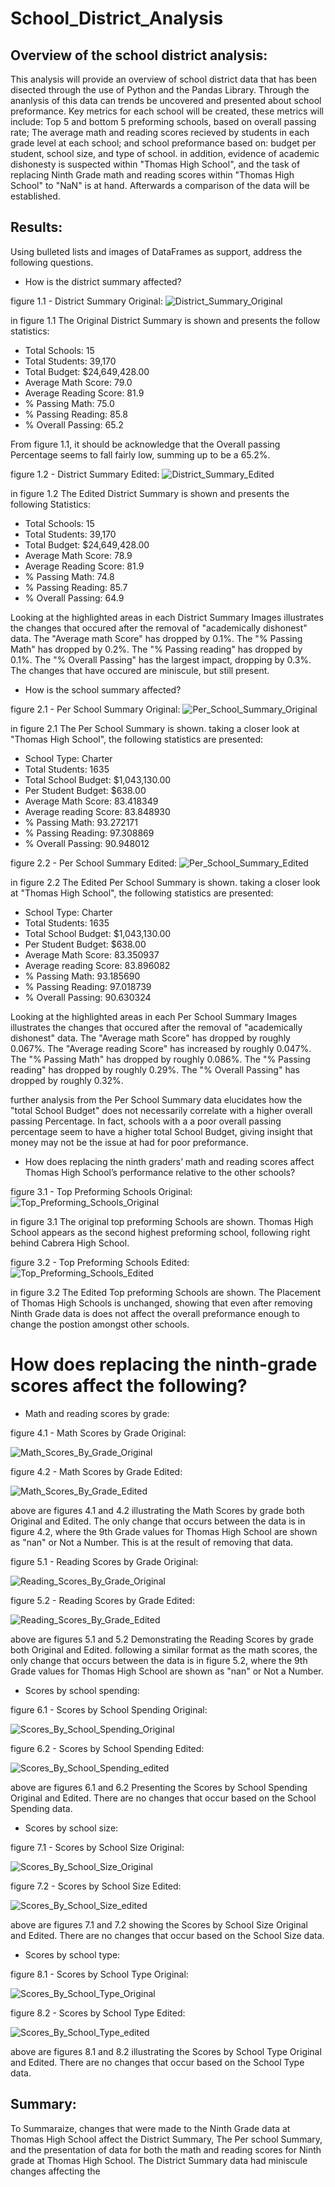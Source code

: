 # School_District_Analysis

## Overview of the school district analysis: 
This analysis will provide an overview of school district data that has been disected through the use of Python and the Pandas Library. Through the ananlysis of this data can trends be uncovered and presented about school preformance. Key metrics for each school will be created, these metrics will include: Top 5 and bottom 5 preforming schools, based on overall passing rate; The average math and reading scores recieved by students in each grade level at each school; and school preformance based on: budget per student, school size, and type of school. in addition, evidence of academic dishonesty is suspected within "Thomas High School", and the task of replacing Ninth Grade math and reading scores within "Thomas High School" to "NaN" is at hand. Afterwards a comparison of the data will be established.

## Results: 
Using bulleted lists and images of DataFrames as support, address the following questions.
 - How is the district summary affected?
 
 figure 1.1 - District Summary Original:
 ![District_Summary_Original](https://github.com/Calebmkelly/School_District_Analysis/blob/main/Resources/District%20Summary%20images/District_Summary_Original.png)
 
 in figure 1.1 The Original District Summary is shown and presents the follow statistics:
 - Total Schools: 15
 - Total Students: 39,170
 - Total Budget: $24,649,428.00
 - Average Math Score: 79.0
 - Average Reading Score: 81.9
 - % Passing Math: 75.0
 - % Passing Reading: 85.8
 - % Overall Passing: 65.2
 
 From figure 1.1, it should be acknowledge that the Overall passing Percentage seems to fall fairly low, summing up to be a 65.2%.
 
 figure 1.2 - District Summary Edited:
 ![District_Summary_Edited](https://github.com/Calebmkelly/School_District_Analysis/blob/main/Resources/District%20Summary%20images/District_Summary_Edited.png)
 
 in figure 1.2 The Edited District Summary is shown and presents the following Statistics:
 - Total Schools: 15
 - Total Students: 39,170
 - Total Budget: $24,649,428.00
 - Average Math Score: 78.9
 - Average Reading Score: 81.9
 - % Passing Math: 74.8
 - % Passing Reading: 85.7
 - % Overall Passing: 64.9
 
 Looking at the highlighted areas in each District Summary Images illustrates the changes that occured after the removal of "academically dishonest" 
 data. The "Average math Score" has dropped by 0.1%. The "% Passing Math" has dropped by 0.2%. The "% Passing reading" has dropped by 0.1%. The "% Overall Passing" has the largest impact, dropping by 0.3%. The changes that have occured are miniscule, but still present.  
 
 - How is the school summary affected?
 
 figure 2.1 - Per School Summary Original:
 ![Per_School_Summary_Original](https://github.com/Calebmkelly/School_District_Analysis/blob/main/Resources/Per%20School%20Summary%20Images/Per_School_Summary_Original.png)
 
 in figure 2.1 The Per School Summary is shown. taking a closer look at "Thomas High School", the following statistics are presented:
 - School Type: Charter
 - Total Students: 1635
 - Total School Budget: $1,043,130.00 
 - Per Student Budget: $638.00
 - Average Math Score: 83.418349
 - Average reading Score: 83.848930
 - % Passing Math: 93.272171
 - % Passing Reading: 97.308869
 - % Overall Passing: 90.948012
 
 figure 2.2 - Per School Summary Edited:
 ![Per_School_Summary_Edited](https://github.com/Calebmkelly/School_District_Analysis/blob/main/Resources/Per%20School%20Summary%20Images/Per_School_Summary_Edited.png)
 
  in figure 2.2 The Edited Per School Summary is shown. taking a closer look at "Thomas High School", the following statistics are presented:
 - School Type: Charter
 - Total Students: 1635
 - Total School Budget: $1,043,130.00 
 - Per Student Budget: $638.00
 - Average Math Score: 83.350937
 - Average reading Score: 83.896082
 - % Passing Math: 93.185690
 - % Passing Reading: 97.018739
 - % Overall Passing: 90.630324
 
 Looking at the highlighted areas in each Per School Summary Images illustrates the changes that occured after the removal of "academically dishonest" 
 data. The "Average math Score" has dropped by roughly 0.067%. The "Average reading Score" has increased by roughly 0.047%. The "% Passing Math" has dropped by roughly 0.086%. The "% Passing reading" has dropped by roughly 0.29%. The "% Overall Passing" has dropped by roughly 0.32%. 
 
 further analysis from the Per School Summary data elucidates how the "total School Budget" does not necessarily correlate with a higher overall passing Percentage. In fact, schools with a a poor overall passing percentage seem to have a higher total School Budget, giving insight that money may not be the issue at had for poor preformance. 
 
 - How does replacing the ninth graders’ math and reading scores affect Thomas High School’s performance relative to the other schools?
 
 figure 3.1 - Top Preforming Schools Original:
 ![Top_Preforming_Schools_Original](https://github.com/Calebmkelly/School_District_Analysis/blob/main/Resources/Top%20Preforming%20Schools%20Images/Top_Preforming_schools_Original.png)
 
 in figure 3.1 The original top preforming Schools are shown. Thomas High School appears as the second highest preforming school, following right behind Cabrera High School. 
 
  figure 3.2 - Top Preforming Schools Edited:
 ![Top_Preforming_Schools_Edited](https://github.com/Calebmkelly/School_District_Analysis/blob/main/Resources/Top%20Preforming%20Schools%20Images/Top_Preforming_Schools_Edited.png)
 
 in figure 3.2 The Edited Top preforming Schools are shown. The Placement of Thomas High Schools is unchanged, showing that even after removing Ninth Grade data is does not affect the overall preformance enough to change the postion amongst other schools. 
 
 # How does replacing the ninth-grade scores affect the following?
 
 - Math and reading scores by grade:
 
 figure 4.1 - Math Scores by Grade Original:
 
 ![Math_Scores_By_Grade_Original](https://github.com/Calebmkelly/School_District_Analysis/blob/main/Resources/Scores%20By%20Grade%20Images/Math_Scores_By_Grade_Original.png)
 
 figure 4.2 - Math Scores by Grade Edited:
 
 ![Math_Scores_By_Grade_Edited](https://github.com/Calebmkelly/School_District_Analysis/blob/main/Resources/Scores%20By%20Grade%20Images/Math_Scores_by_Grade_Edited.png)
 
 above are figures 4.1 and 4.2 illustrating the Math Scores by grade both Original and Edited. The only change that occurs between the data is in figure 4.2, where the 9th Grade values for Thomas High School are shown as "nan" or Not a Number. This is at the result of removing that data.

figure 5.1 - Reading Scores by Grade Original:
 
 ![Reading_Scores_By_Grade_Original](https://github.com/Calebmkelly/School_District_Analysis/blob/main/Resources/Scores%20By%20Grade%20Images/Reading_Scores_By_Grade_Original.png)
 
 figure 5.2 - Reading Scores by Grade Edited:
 
 ![Reading_Scores_By_Grade_Edited](https://github.com/Calebmkelly/School_District_Analysis/blob/main/Resources/Scores%20By%20Grade%20Images/Reading_Score_By_Grade_Edited.png)
 
 above are figures 5.1 and 5.2 Demonstrating the Reading Scores by grade both Original and Edited. following a similar format as the math scores, the only change that occurs between the data is in figure 5.2, where the 9th Grade values for Thomas High School are shown as "nan" or Not a Number.
 
 - Scores by school spending:
 
 figure 6.1 - Scores by School Spending Original:
 
 ![Scores_By_School_Spending_Original](https://github.com/Calebmkelly/School_District_Analysis/blob/main/Resources/Scores%20By%20School%20Spending%20Images/Scores_By_School_Spending_Original.png)
 
 figure 6.2 - Scores by School Spending Edited:
 
 ![Scores_By_School_Spending_edited](https://github.com/Calebmkelly/School_District_Analysis/blob/main/Resources/Scores%20By%20School%20Spending%20Images/Scores_By_School_Spending_Edited.png)
 
 above are figures 6.1 and 6.2 Presenting the Scores by School Spending Original and Edited. There are no changes that occur based on the School Spending data.
 
 - Scores by school size:

figure 7.1 - Scores by School Size Original:
 
 ![Scores_By_School_Size_Original](https://github.com/Calebmkelly/School_District_Analysis/blob/main/Resources/Scores%20By%20School%20Size%20Images/Scores_By_School_Size_Original.png)
 
 figure 7.2 - Scores by School Size Edited:
 
 ![Scores_By_School_Size_edited](https://github.com/Calebmkelly/School_District_Analysis/blob/main/Resources/Scores%20By%20School%20Size%20Images/Scores_By_School_Size_Edited.png)
 
 above are figures 7.1 and 7.2 showing the Scores by School Size Original and Edited. There are no changes that occur based on the School Size data.
 
 - Scores by school type:

figure 8.1 - Scores by School Type Original:
 
 ![Scores_By_School_Type_Original](https://github.com/Calebmkelly/School_District_Analysis/blob/main/Resources/Scores%20By%20School%20Type%20Images/Scores_By_School_Type_Original.png)
 
 figure 8.2 - Scores by School Type Edited:
 
 ![Scores_By_School_Type_edited](https://github.com/Calebmkelly/School_District_Analysis/blob/main/Resources/Scores%20By%20School%20Type%20Images/Scores_By_School_Type_Edited.png)
 
 above are figures 8.1 and 8.2 illustrating the Scores by School Type Original and Edited. There are no changes that occur based on the School Type data.
 
## Summary: 
To Summaraize, changes that were made to the Ninth Grade data at Thomas High School affect the District Summary, The Per school Summary, and the presentation of data for both the math and reading scores for Ninth grade at Thomas High School. The District Summary data had miniscule changes affecting the 
